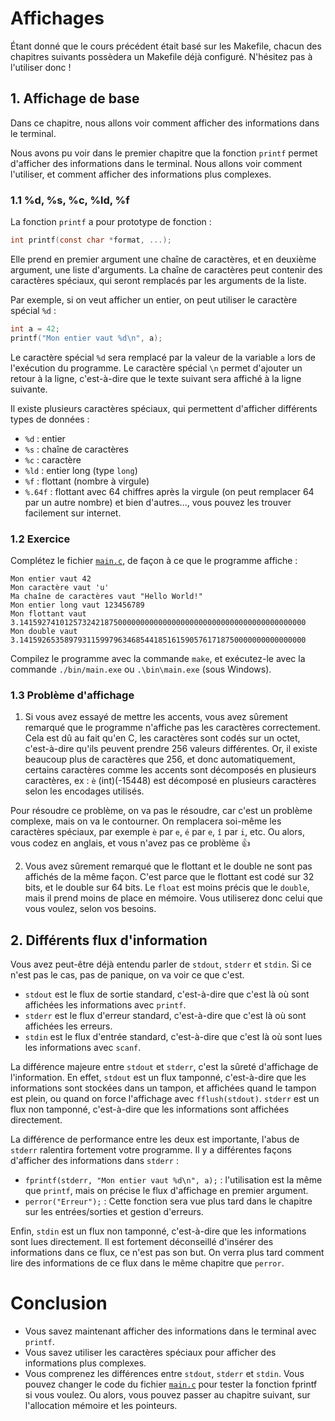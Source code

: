 
# Affichages
Étant donné que le cours précédent était basé sur les Makefile,
chacun des chapitres suivants possèdera un Makefile déjà configuré.
N'hésitez pas à l'utiliser donc !


## 1. Affichage de base
Dans ce chapitre, nous allons voir comment afficher des informations dans le terminal.

Nous avons pu voir dans le premier chapitre que la fonction `printf` permet d'afficher des informations dans le terminal.
Nous allons voir comment l'utiliser, et comment afficher des informations plus complexes.

### 1.1 %d, %s, %c, %ld, %f
La fonction `printf` a pour prototype de fonction :
```c
int printf(const char *format, ...);
```
Elle prend en premier argument une chaîne de caractères, et en deuxième argument, une liste d'arguments.
La chaîne de caractères peut contenir des caractères spéciaux, qui seront remplacés par les arguments de la liste.

Par exemple, si on veut afficher un entier, on peut utiliser le caractère spécial `%d` :
```c
int a = 42;
printf("Mon entier vaut %d\n", a);
```
Le caractère spécial `%d` sera remplacé par la valeur de la variable `a` lors de l'exécution du programme.
Le caractère spécial `\n` permet d'ajouter un retour à la ligne, c'est-à-dire que le texte suivant sera affiché à la ligne suivante.

Il existe plusieurs caractères spéciaux, qui permettent d'afficher différents types de données :
- `%d` : entier
- `%s` : chaîne de caractères
- `%c` : caractère
- `%ld` : entier long (type `long`)
- `%f` : flottant (nombre à virgule)
- `%.64f` : flottant avec 64 chiffres après la virgule (on peut remplacer 64 par un autre nombre)
et bien d'autres..., vous pouvez les trouver facilement sur internet.

### 1.2 Exercice
Complétez le fichier [`main.c`](src/main.c), de façon à ce que le programme affiche :
```
Mon entier vaut 42
Mon caractère vaut 'u'
Ma chaîne de caractères vaut "Hello World!"
Mon entier long vaut 123456789
Mon flottant vaut 3.1415927410125732421875000000000000000000000000000000000000000000
Mon double vaut 3.1415926535897931159979634685441851615905761718750000000000000000
```
Compilez le programme avec la commande `make`, et exécutez-le avec
la commande `./bin/main.exe` ou `.\bin\main.exe` (sous Windows).

### 1.3 Problème d'affichage
1. Si vous avez essayé de mettre les accents, vous avez sûrement remarqué que le programme n'affiche pas les caractères correctement.
Cela est dû au fait qu'en C, les caractères sont codés sur un octet, c'est-à-dire qu'ils peuvent prendre 256 valeurs différentes.
Or, il existe beaucoup plus de caractères que 256, et donc automatiquement, certains caractères comme les accents sont
décomposés en plusieurs caractères, ex : `è` (int)(-15448) est décomposé en plusieurs caractères selon les encodages utilisés.

Pour résoudre ce problème, on va pas le résoudre, car c'est un problème complexe, mais on va le contourner.
On remplacera soi-même les caractères spéciaux, par exemple `è` par `e`, `é` par `e`, `î` par `i`, etc.
Ou alors, vous codez en anglais, et vous n'avez pas ce problème 👍

2. Vous avez sûrement remarqué que le flottant et le double ne sont pas affichés de la même façon.
C'est parce que le flottant est codé sur 32 bits, et le double sur 64 bits.
Le `float` est moins précis que le `double`, mais il prend moins de place en mémoire.
Vous utiliserez donc celui que vous voulez, selon vos besoins.



## 2. Différents flux d'information
Vous avez peut-être déjà entendu parler de `stdout`, `stderr` et `stdin`.
Si ce n'est pas le cas, pas de panique, on va voir ce que c'est.
- `stdout` est le flux de sortie standard, c'est-à-dire que c'est là où sont affichées les informations avec `printf`.
- `stderr` est le flux d'erreur standard, c'est-à-dire que c'est là où sont affichées les erreurs.
- `stdin` est le flux d'entrée standard, c'est-à-dire que c'est là où sont lues les informations avec `scanf`.

La différence majeure entre `stdout` et `stderr`, c'est la sûreté d'affichage de l'information.
En effet, `stdout` est un flux tamponné, c'est-à-dire que les informations sont stockées dans un tampon,
et affichées quand le tampon est plein, ou quand on force l'affichage avec `fflush(stdout)`.
`stderr` est un flux non tamponné, c'est-à-dire que les informations sont affichées directement.

La différence de performance entre les deux est importante, l'abus de `stderr` ralentira fortement votre programme.
Il y a différentes façons d'afficher des informations dans `stderr` :
- `fprintf(stderr, "Mon entier vaut %d\n", a);` : l'utilisation est la même que `printf`, mais on précise le flux d'affichage en premier argument.
- `perror("Erreur");` : Cette fonction sera vue plus tard dans le chapitre sur les entrées/sorties et gestion d'erreurs.

Enfin, `stdin` est un flux non tamponné, c'est-à-dire que les informations sont lues directement.
Il est fortement déconseillé d'insérer des informations dans ce flux, ce n'est pas son but.
On verra plus tard comment lire des informations de ce flux dans le même chapitre que `perror`.



# Conclusion
- Vous savez maintenant afficher des informations dans le terminal avec `printf`.
- Vous savez utiliser les caractères spéciaux pour afficher des informations plus complexes.
- Vous comprenez les différences entre `stdout`, `stderr` et `stdin`.
Vous pouvez changer le code du fichier [`main.c`](src/main.c) pour tester la fonction fprintf si vous voulez.
Ou alors, vous pouvez passer au chapitre suivant, sur l'allocation mémoire et les pointeurs.


